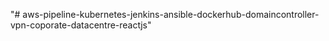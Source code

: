 "# aws-pipeline-kubernetes-jenkins-ansible-dockerhub-domaincontroller-vpn-coporate-datacentre-reactjs" 
